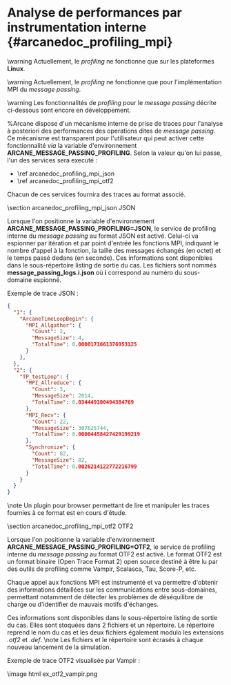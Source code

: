 ﻿# Analyse de performances par instrumentation interne {#arcanedoc_profiling_mpi}


\warning Actuellement, le *profiling* ne fonctionne que sur les plateformes **Linux**.


\warning Actuellement, le *profiling* ne fonctionne que pour l'implémentation MPI
du *message passing*.


\warning Les fonctionnalités de *profiling* pour le *message passing* décrite ci-dessous
sont encore en développement.


%Arcane dispose d'un mécanisme interne de prise de traces pour l'analyse à
posteriori des performances des operations dites de *message passing*.
Ce mécanisme est transparent pour l'utilisateur qui peut activer cette
fonctionnalité *via* la variable d'environnement
**ARCANE_MESSAGE_PASSING_PROFILING**.
Selon la valeur qu'on lui passe, l'un des services sera executé :
- \ref arcanedoc_profiling_mpi_json
- \ref arcanedoc_profiling_mpi_otf2


Chacun de ces services fournira des traces au format associé.


\section arcanedoc_profiling_mpi_json JSON


Lorsque l'on positionne la variable d'environnement **ARCANE_MESSAGE_PASSING_PROFILING=JSON**,
le service de profiling interne du *message passing* au format JSON est activé.
Celui-ci va espionner par itération et par point d'entrée les fonctions MPI, indiquant le nombre
d'appel à la fonction, la taille des messages échangés (en octet) et le temps passé dedans (en seconde).
Ces informations sont disponibles dans le sous-répertoire listing de sortie du cas.
Les fichiers sont nommés **message_passing_logs.i.json** où **i** correspond au numéro du
sous-domaine espionné.


Exemple de trace JSON :

```json
{
  "1": {
    "ArcaneTimeLoopBegin": {
      "MPI_Allgather": {
        "Count": 2,
        "MessageSize": 4,
        "TotalTime": 0.0000171661376953125
      }
    },
  },
  "2": {
    "TP_testLoop": {
      "MPI_Allreduce": {
        "Count": 3,
        "MessageSize": 2014,
        "TotalTime": 0.034449100494384769
      },
      "MPI_Recv": {
        "Count": 22,
        "MessageSize": 307625744,
        "TotalTime": 0.00004458427429199219
      },
      "Synchronize": {
        "Count": 82,
        "MessageSize": 82,
        "TotalTime": 0.0026214122772216799
      }
    }
  }
}

```


\note Un plugin pour browser permettant de lire et manipuler les traces fournies à ce format est en cours d'étude.


\section arcanedoc_profiling_mpi_otf2 OTF2


Lorsque l'on positionne la variable d'environnement **ARCANE_MESSAGE_PASSING_PROFILING=OTF2**,
le service de profiling interne du *message passing* au format OTF2 est activé.
Le format OTF2 est un format binaire (Open Trace Format 2) open source destiné à être lu par des
outils de profiling comme Vampir, Scalasca, Tau, Score-P, etc.

Chaque appel aux fonctions MPI est instrumenté et va permettre d'obtenir des informations détaillées
sur les communications entre sous-domaines, permettant notamment de détecter les problèmes de déséquilibre
de charge ou d'identifier de mauvais motifs d'échanges.

Ces informations sont disponibles dans le sous-répertoire listing de sortie du cas.
Elles sont stoquées dans 2 fichiers et un répertoire. Le répertoire reprend le nom du cas et les deux fichiers
également modulo les extensions *.otf2* et *.def*.
\note Les fichiers et le répertoire sont écrasés à chaque nouveau lancement de la simulation.


Exemple de trace OTF2 visualisée par Vampir :

\image html ex_otf2_vampir.png